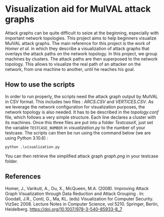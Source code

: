 # Visualization aid for MulVAL attack graphs

Attack graphs can be quite difficult to seize at the beginning, especially with important network topologies. This project aims to help beginners visualize MulVAL attack graphs.
The main reference for this project is the work of *Homer et al.* in which they describe a visualization of attack graphs that overlays the attack paths on the network topology. In this project, we group machines by clusters. The attack paths are then superposed to the network topology. This allows to visualize the real path of an attacker on the network, from one machine to another, until he reaches his goal.

## How to use the scripts

In order to run properly, the scripts need the attack graph output by MulVAL in CSV format. This includes two files : *ARCS.CSV* and *VERTICES.CSV*. As we leverage the network configuration for visualization purposes, the network topology is also needed. It has to be described in the *topology.conf* file, which follows a very simple structure. Each line declares a cluster with its machines. Once this three files are put into a folder *TestcaseX*, just set the variable ```TESTCASE_NUMBER``` in *visualization.py* to the number of your testcase. The scripts can then be run using the command below (we are using Python 3.10.6) :

```
python .\visualization.py
```

You can then retrieve the simplified attack graph *graph.png* in your testcase folder.

## References

Homer, J., Varikuti, A., Ou, X., McQueen, M.A. (2008). Improving Attack Graph Visualization through Data Reduction and Attack Grouping . In: Goodall, J.R., Conti, G., Ma, KL. (eds) Visualization for Computer Security. VizSec 2008. Lecture Notes in Computer Science, vol 5210. Springer, Berlin, Heidelberg. https://doi.org/10.1007/978-3-540-85933-8_7
